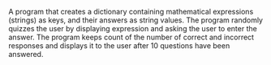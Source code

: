 A program that creates a dictionary containing mathematical expressions (strings) as keys, and their answers as string values. 
The program randomly quizzes the user by displaying expression and asking the user to enter the answer.
The program keeps count of the number of correct and incorrect responses and displays it to the user after 10 questions have 
been answered. 

